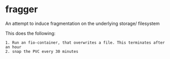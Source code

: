 # fragger
An attempt to induce fragmentation on the underlying storage/ filesystem

This does the following:
```
1. Run an fio-container, that overwrites a file. This terminates after an hour
2. snap the PVC every 30 minutes
```
